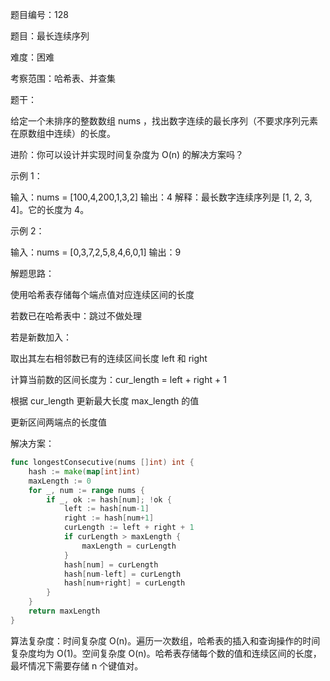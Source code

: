 题目编号：128

题目：最长连续序列

难度：困难

考察范围：哈希表、并查集

题干：

给定一个未排序的整数数组 nums ，找出数字连续的最长序列（不要求序列元素在原数组中连续）的长度。

进阶：你可以设计并实现时间复杂度为 O(n) 的解决方案吗？

示例 1：

输入：nums = [100,4,200,1,3,2]
输出：4
解释：最长数字连续序列是 [1, 2, 3, 4]。它的长度为 4。

示例 2：

输入：nums = [0,3,7,2,5,8,4,6,0,1]
输出：9

解题思路：

使用哈希表存储每个端点值对应连续区间的长度

若数已在哈希表中：跳过不做处理

若是新数加入：

取出其左右相邻数已有的连续区间长度 left 和 right

计算当前数的区间长度为：cur_length = left + right + 1

根据 cur_length 更新最大长度 max_length 的值

更新区间两端点的长度值

解决方案：

```go
func longestConsecutive(nums []int) int {
    hash := make(map[int]int)
    maxLength := 0
    for _, num := range nums {
        if _, ok := hash[num]; !ok {
            left := hash[num-1]
            right := hash[num+1]
            curLength := left + right + 1
            if curLength > maxLength {
                maxLength = curLength
            }
            hash[num] = curLength
            hash[num-left] = curLength
            hash[num+right] = curLength
        }
    }
    return maxLength
}
```

算法复杂度：时间复杂度 O(n)。遍历一次数组，哈希表的插入和查询操作的时间复杂度均为 O(1)。空间复杂度 O(n)。哈希表存储每个数的值和连续区间的长度，最坏情况下需要存储 n 个键值对。